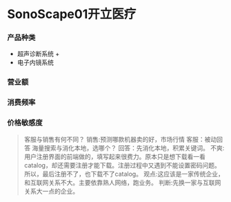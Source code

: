 # SonoScape01开立医疗

### 产品种类
- 超声诊断系统
    + 
- 电子内镜系统
 
### 营业额
### 消费频率
### 价格敏感度

> 客服与销售有何不同？
> 销售:预测哪款机器卖的好，市场行情
> 客服：被动回答
> 海量搜索与消化本地，选哪个？
> 回答：先消化本地，积累关键词。
> 不爽:用户注册界面的前端做的，填写起来很费力。原本只是想下载看一看catalog，却还需要注册才能下载。注册过程中又遇到不能设置密码问题。所以，最后注册不了，也下载不了catalog。
> 观点:这应该是一家传统企业，和互联网关系不大。主要依靠熟人网络，跑业务。
> 判断:先换一家与互联网关系大一点的企业。